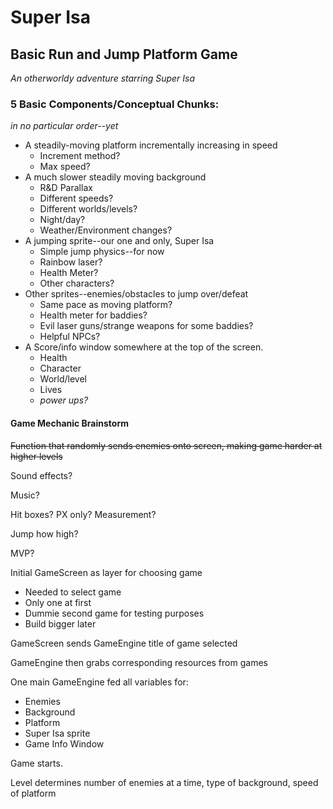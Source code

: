 # Super Isa 

## Basic Run and Jump Platform Game

*An otherworldy adventure starring Super Isa*

### 5 Basic Components/Conceptual Chunks:
*in no particular order--yet*
- A steadily-moving platform incrementally increasing in speed
  - Increment method?
  - Max speed?
- A much slower steadily moving background
  - R&D Parallax
  - Different speeds?
  - Different worlds/levels?
  - Night/day?
  - Weather/Environment changes?
- A jumping sprite--our one and only, Super Isa
  - Simple jump physics--for now
  - Rainbow laser?
  - Health Meter?
  - Other characters?
- Other sprites--enemies/obstacles to jump over/defeat
  - Same pace as moving platform?
  - Health meter for baddies?
  - Evil laser guns/strange weapons for some baddies?
  - Helpful NPCs?
- A Score/info window somewhere at the top of the screen.
  - Health
  - Character
  - World/level
  - Lives
  - *power ups?*

#### Game Mechanic Brainstorm ####

~~Function that randomly sends enemies onto screen, making game harder at higher levels~~

Sound effects?

Music?

Hit boxes? PX only? Measurement?

Jump how high?

MVP?

Initial GameScreen as layer for choosing game
- Needed to select game
- Only one at first
- Dummie second game for testing purposes
- Build bigger later

GameScreen sends GameEngine title of game selected

GameEngine then grabs corresponding resources from games

One main GameEngine fed all variables for:
- Enemies 
- Background
- Platform
- Super Isa sprite
- Game Info Window

Game starts.

Level determines number of enemies at a time, type of background, speed of platform



